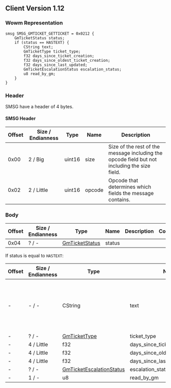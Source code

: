 ## Client Version 1.12

### Wowm Representation
```rust,ignore
smsg SMSG_GMTICKET_GETTICKET = 0x0212 {
    GmTicketStatus status;
    if (status == HASTEXT) {
        CString text;
        GmTicketType ticket_type;
        f32 days_since_ticket_creation;
        f32 days_since_oldest_ticket_creation;
        f32 days_since_last_updated;
        GmTicketEscalationStatus escalation_status;
        u8 read_by_gm;
    }
}
```
### Header

SMSG have a header of 4 bytes.

#### SMSG Header

| Offset | Size / Endianness | Type   | Name   | Description |
| ------ | ----------------- | ------ | ------ | ----------- |
| 0x00   | 2 / Big           | uint16 | size   | Size of the rest of the message including the opcode field but not including the size field.|
| 0x02   | 2 / Little        | uint16 | opcode | Opcode that determines which fields the message contains.|

### Body

| Offset | Size / Endianness | Type | Name | Description | Comment |
| ------ | ----------------- | ---- | ---- | ----------- | ------- |
| 0x04 | ? / - | [GmTicketStatus](gmticketstatus.md) | status |  |  |

If status is equal to `HASTEXT`:

| Offset | Size / Endianness | Type | Name | Description | Comment |
| ------ | ----------------- | ---- | ---- | ----------- | ------- |
| - | - / - | CString | text |  | cmangos: Ticket text: data, should never exceed 1999 bytes |
| - | ? / - | [GmTicketType](gmtickettype.md) | ticket_type |  |  |
| - | 4 / Little | f32 | days_since_ticket_creation |  |  |
| - | 4 / Little | f32 | days_since_oldest_ticket_creation |  |  |
| - | 4 / Little | f32 | days_since_last_updated |  |  |
| - | ? / - | [GmTicketEscalationStatus](gmticketescalationstatus.md) | escalation_status |  |  |
| - | 1 / - | u8 | read_by_gm |  |  |

